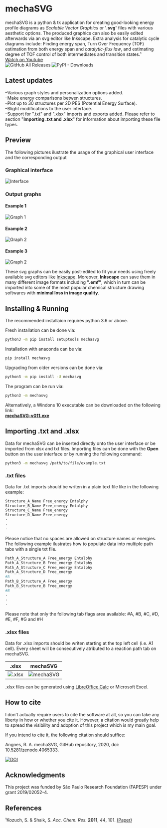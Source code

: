 # mechaSVG

mechaSVG is a python & tk application for creating good-looking energy profile diagrams as *Scalable Vector Graphics* or **'.svg'** files with various aesthetic options. The produced graphics can also be easily edited afterwards via an svg editor like Inkscape. Extra analysis for catalytic cycle diagrams include: Finding energy span, Turn Over Frequency (TOF) estimation from both energy span and *catalytic-flux law*, and estimating degree of TOF control of both intermediates and transition states.¹\
[Watch on Youtube](https://youtu.be/0FfNRQJCJAs)\
![GitHub All Releases](https://img.shields.io/github/downloads/ricalmang/mechasvg/total?color=lgreen&label=GitHub%20downloads) ![PyPI - Downloads](https://img.shields.io/pypi/dw/mechasvg?color=lgreen&label=PyPI%20downloads)

## Latest updates
–Various graph styles and personalization options added.\
–Make energy comparisons betwen structures.\
–Plot up to 30 structures per 2D PES (Potential Energy Surface).\
–Slight modifications to the user interface.\
–Support for ".txt" and ".xlsx" imports and exports added. Please refer to section "**Importing .txt and .xlsx**" for information about importing these file types.

## Preview

The following pictures ilustrate the usage of the graphical user interface and the corresponding output

### Graphical interface

![Interface](mechasvg/supl/image.png)

### Output graphs

#### Example 1

![Graph 1](mechasvg/supl/example_1.svg)

#### Example 2

![Graph 2](mechasvg/supl/example_2.svg)

#### Example 3

![Graph 2](mechasvg/supl/example_3.svg)

These svg graphs can be easily post-edited to fit your needs using freely available svg editors like [Inkscape](https://inkscape.org/).
Moreover, **Inkscape** can save them in many different image formats including **".emf"**, which in turn can be imported into some of the most popular chemical structure drawing softwares with **minimal loss in image quality**. 

## Installing & Running

The recommended installaion requires python 3.6 or above.

Fresh installation can be done via:
```bash
python3 -m pip install setuptools mechasvg
```
Installation with anaconda can be via:
```bash
pip install mechasvg
```
Upgrading from older versions can be done via:
```bash
python3 -m pip install -U mechasvg
```
The program can be run via:
```bash
python3 -m mechasvg
```

Alternatively, a Windons 10 executable can be downloaded on the following link:\
[**mechaSVG-v011.exe**](https://github.com/ricalmang/mechaSVG/releases/download/v0.1.1/mechaSVG-v011.exe)

## Importing .txt and .xlsx

Data for mechaSVG can be inserted directly onto the user interface or be imported from xlsx and txt files.
Importing files can be done with the **Open** button on the user interface or by running the following command:
 ```bash
python3 -m mechasvg /path/to/file/example.txt
```
### .txt files

Data for .txt imports should be writen in a plain text file like in the following example:
```bash
Structure_A_Name Free_energy Entalphy
Structure_B_Name Free_energy Entalphy
Structure_C_Name Free_energy 
Structure_D_Name Free_energy 
·
·
·
```
Please notice that no spaces are allowed on structure names or energies.\
The following example ilustrates how to populate data into multiple path tabs with a single txt file.
```bash
Path_A_Structure_A Free_energy Entalphy
Path_A_Structure_B Free_energy Entalphy
Path_A_Structure_C Free_energy Entalphy
Path_A_Structure_D Free_energy
#A
Path_B_Structure_A Free_energy
Path_B_Structure_B Free_energy
#B
·
·
·

```
Please note that only the following tab flags area available:
\#A, #B, #C, #D, #E, #F, #G and #H

### .xlsx files

Data for .xlsx imports should be writen starting at the top left cell (i.e. A1 cell). Every sheet will be consecutively atributed to a reaction path tab on mechaSVG.

 |       .xlsx              |  mechaSVG |
| :-------------------------: | :-------------------------:|
| ![.xlsx](mechasvg/supl/xlsx.gif)  | ![mechaSVG](mechasvg/supl/mechasvg.gif) |

.xlsx files can be generated using [LibreOffice Calc](https://www.libreoffice.org/) or Microsoft Excel.  


## How to cite

I don't actually require users to cite the software at all, so you can take any liberty in how or whether you cite it. However, a citation would greatly help to spread the visibility and adoption of this project which is my main goal.

If you intend to cite it, the following citation should suffice:

Angnes, R. A. mechaSVG, GitHub repository, 2020, doi: 10.5281/zenodo.4065333.

[![DOI](https://zenodo.org/badge/DOI/10.5281/zenodo.4065333.svg)](https://doi.org/10.5281/zenodo.4065333)

## Acknowledgments

This project was funded by São Paulo Research Foundation (FAPESP) under grant 2019/02052-4.

## References

¹Kozuch, S. & Shaik, S. *Acc. Chem. Res.* **2011**, *44*, 101. [(Paper)](https://pubs.acs.org/doi/10.1021/ar1000956)
